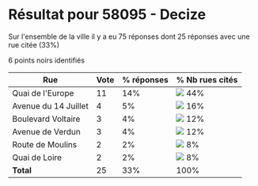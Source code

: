# Résultat pour 58095 - Decize

Sur l'ensemble de la ville il y a eu 75 réponses dont 25 réponses avec une rue citée (33%)

6 points noirs identifiés

| Rue | Vote | % réponses | % Nb rues cités|
|-----|------|------------|----------------|
| Quai de l'Europe | 11 | 14% | <img src="../../img/bar_44.gif" />&nbsp;44%|
| Avenue du 14 Juillet | 4 | 5% | <img src="../../img/bar_16.gif" />&nbsp;16%|
| Boulevard Voltaire | 3 | 4% | <img src="../../img/bar_12.gif" />&nbsp;12%|
| Avenue de Verdun | 3 | 4% | <img src="../../img/bar_12.gif" />&nbsp;12%|
| Route de Moulins | 2 | 2% | <img src="../../img/bar_8.gif" />&nbsp;8%|
| Quai de Loire | 2 | 2% | <img src="../../img/bar_8.gif" />&nbsp;8%|
| **Total** | 25 | 33% | 100%|
